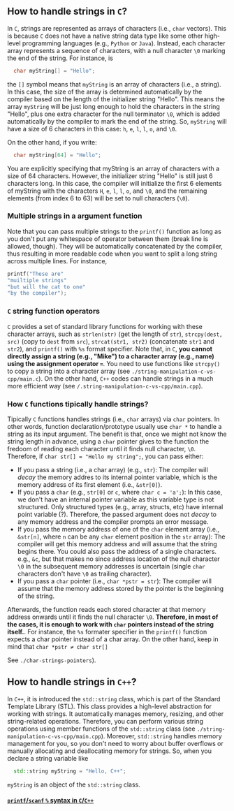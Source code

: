 ## How to handle strings in `C`?

In `C`, strings are represented as arrays of characters (i.e., `char` vectors). This is because `C` does not have a native string data type like some other high-level programming languages (e.g., `Python` or `Java`). Instead, each character array represents a sequence of characters, with a null character `\0` marking the end of the string. For instance, is
```c
  char myString[] = "Hello";
```
the `[]` symbol means that `myString` is an array of characters (i.e., a string). In this case, the size of the array is determined automatically by the compiler based on the length of the initializer string "Hello". This means the array `myString` will be just long enough to hold the characters in the string "Hello", plus one extra character for the null terminator `\0`, which is added automatically by the compiler to mark the end of the string. So, `myString` will have a size of 6 characters in this case: `h`, `e`, `l`, `l`, `o`, and `\0`.

On the other hand, if you write:
```c
  char myString[64] = "Hello";
```
You are explicitly specifying that myString is an array of characters with a size of 64 characters. However, the initializer string "Hello" is still just 6 characters long. In this case, the compiler will initialize the first 6 elements of myString with the characters `H`, `e`, `l`, `l`, `o`, and `\0`, and the remaining elements (from index 6 to 63) will be set to null characters (`\0`).

### Multiple strings in a argument function

Note that you can pass multiple strings to the `printf()` function as long as you don't put any whitespace of operator between them (break line is allowed, though). They will be automatically concatenated by the compiler, thus resulting in more readable code when you want to split a long string across multiple lines. For instance,
```c
printf("These are"
"muiltiple strings"
"but will the cat to one"
"by the compiler");
```

### `C` string function operators

`C` provides a set of standard library functions for working with these character arrays, such as `strlen(str)` (get the length of `str`), `strcpy(dest, src)` (copy to `dest` from `src`), `strcat(str1, str2)` (concatenate `str1` and `str2`), and `printf()` with `%s` format specifier. Note that, in `C`, **you cannot directly assign a string (e.g., "Mike") to a character array (e.g., name) using the assignment operator `=`**. You need to use functions like `strcpy()` to copy a string into a character array (see `./string-manipulation-c-vs-cpp/main.c`). On the other hand, `C++` codes can handle strings in a much more efficient way (see `/.string-manipulation-c-vs-cpp/main.cpp`).


### How `C` functions tipically handle strings?

Tipically `C` functions handles strings (i.e., `char` arrays) via `char` pointers. In other words, function declaration/prototype usually use `char *` to handle a string as its input argument. The benefit is that, once we might not know the string length in advance, using a `char` pointer gives to the function the fredoom of reading each character until it finds null character, `\0`. Therefore, if `char str[] = "Hello my string";`, you can pass either:

- If you pass a string (i.e., a char array) (e.g., `str`): The compiler will *decay* the memory addres to its internal pointer variable, which is the memory address of its first element (i.e., `&str[0]`).
- If you pass a `char` (e.g., `str[0]` or `c`, where `char c = 'a';`): In this case, we don't have an internal pointer variable as this variable type is not structured. Only structured types (e.g., array, structs, etc) have internal point variable (?). Therefore, the passed argument does not *decay* to any memory address and the compiler prompts an error message.
- If you pass the memory address of one of the `char` element array (i.e., `&str[n]`, where `n` can be any `char` element position in the `str` array): The compiler will get this memory address and will assume that the string begins there. You could also pass the address of a single characters. e.g., `&c`, but that makes no since address location of the null character `\0` in the subsequent memory addresses is uncertain (single `char` characters don't have `\0` as trailing character).
- If you pass a `char` pointer (i.e., `char *pstr = str`): The compiler will assume that the memory address stored by the pointer is the beginning of the string.

Afterwards, the function reads each stored character at that memory address onwards until it finds the null character `\0`. **Therefore, in most of the cases, it is enough to work with `char` pointers instead of the string itself.**. For instance, the `%s` formater specifier in the `printf()` function expects a char pointer instead of a char array. On the other hand, keep in mind that `char *pstr ≠ char str[]`

See `./char-strings-pointers`).

## How to handle strings in `C++`?

In `C++`, it is introduced the `std::string` class, which is part of the Standard Template Library (STL). This class provides a high-level abstraction for working with strings. It automatically manages memory, resizing, and other string-related operations. Therefore, you can perform various string operations using member functions of the `std::string` class (see `./string-manipulation-c-vs-cpp/main.cpp`). Moreover, `std::string` handles memory management for you, so you don't need to worry about buffer overflows or manually allocating and deallocating memory for strings. So, when you declare a string variable like
```cpp
  std::string myString = "Hello, C++";
```
`myString` is an object of the `std::string` class.


#### [`printf`/`scanf` `%` syntax in `C`/`C++`](https://github.com/tapyu/c-and-cpp-lessons/tree/5-pointer-reference-memory#memory-size-of-variables-in-bytes)
